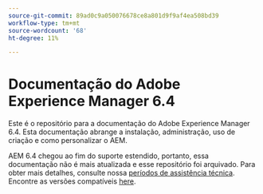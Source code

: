 ```yaml
---
source-git-commit: 89ad0c9a050076678ce8a801d9f9af4ea508bd39
workflow-type: tm+mt
source-wordcount: '68'
ht-degree: 11%

---
```

# Documentação do Adobe Experience Manager 6.4

Este é o repositório para a documentação do Adobe Experience Manager 6.4. Esta documentação abrange a instalação, administração, uso de criação e como personalizar o AEM.

AEM 6.4 chegou ao fim do suporte estendido, portanto, essa documentação não é mais atualizada e esse repositório foi arquivado. Para obter mais detalhes, consulte nossa [períodos de assistência técnica](https://helpx.adobe.com/br/support/programs/eol-matrix.html). Encontre as versões compatíveis [here](https://experienceleague.adobe.com/docs/).
